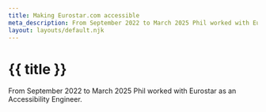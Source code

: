 ```yaml
---
title: Making Eurostar.com accessible
meta_description: From September 2022 to March 2025 Phil worked with Eurostar as a Web and Mobile Accessibility Engineer.
layout: layouts/default.njk
---
```


# {{ title }}

From September 2022 to March 2025 Phil worked with Eurostar as an Accessibility Engineer.
